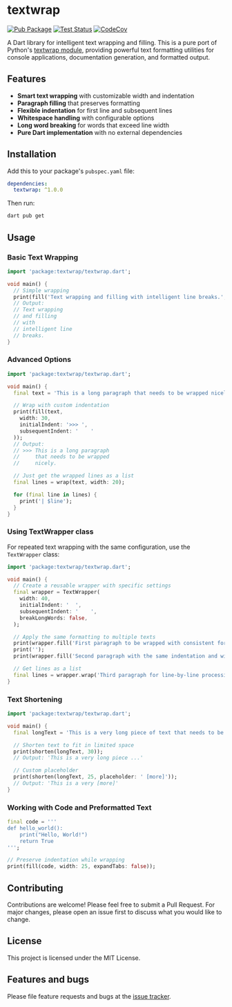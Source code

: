 # textwrap

[![Pub Package][pub_icon]][pub]
[![Test Status][test_ci_icon]][test_ci]
[![CodeCov][codecov_icon]][codecov]

A Dart library for intelligent text wrapping and filling. This is a pure port of Python's [textwrap module][textwrap], providing powerful text formatting utilities for console applications, documentation generation, and formatted output.

## Features

- **Smart text wrapping** with customizable width and indentation
- **Paragraph filling** that preserves formatting
- **Flexible indentation** for first line and subsequent lines
- **Whitespace handling** with configurable options
- **Long word breaking** for words that exceed line width
- **Pure Dart implementation** with no external dependencies

## Installation

Add this to your package's `pubspec.yaml` file:

```yaml
dependencies:
  textwrap: ^1.0.0
```

Then run:

```bash
dart pub get
```

## Usage

### Basic Text Wrapping

```dart
import 'package:textwrap/textwrap.dart';

void main() {
  // Simple wrapping
  print(fill('Text wrapping and filling with intelligent line breaks.', width: 16));
  // Output:
  // Text wrapping
  // and filling
  // with
  // intelligent line
  // breaks.
}
```

### Advanced Options

```dart
import 'package:textwrap/textwrap.dart';

void main() {
  final text = 'This is a long paragraph that needs to be wrapped nicely.';

  // Wrap with custom indentation
  print(fill(text,
    width: 30,
    initialIndent: '>>> ',
    subsequentIndent: '    '
  ));
  // Output:
  // >>> This is a long paragraph
  //     that needs to be wrapped
  //     nicely.

  // Just get the wrapped lines as a list
  final lines = wrap(text, width: 20);

  for (final line in lines) {
    print('| $line');
  }
}
```

### Using TextWrapper class

For repeated text wrapping with the same configuration, use the `TextWrapper` class:

```dart
import 'package:textwrap/textwrap.dart';

void main() {
  // Create a reusable wrapper with specific settings
  final wrapper = TextWrapper(
    width: 40,
    initialIndent: '  ',
    subsequentIndent: '    ',
    breakLongWords: false,
  );

  // Apply the same formatting to multiple texts
  print(wrapper.fill('First paragraph to be wrapped with consistent formatting.'));
  print('');
  print(wrapper.fill('Second paragraph with the same indentation and width settings.'));

  // Get lines as a list
  final lines = wrapper.wrap('Third paragraph for line-by-line processing.');
}
```

### Text Shortening

```dart
import 'package:textwrap/textwrap.dart';

void main() {
  final longText = 'This is a very long piece of text that needs to be shortened';

  // Shorten text to fit in limited space
  print(shorten(longText, 30));
  // Output: 'This is a very long piece ...'

  // Custom placeholder
  print(shorten(longText, 25, placeholder: ' [more]'));
  // Output: 'This is a very [more]'
}
```

### Working with Code and Preformatted Text

```dart
final code = '''
def hello_world():
    print("Hello, World!")
    return True
''';

// Preserve indentation while wrapping
print(fill(code, width: 25, expandTabs: false));
```

## Contributing

Contributions are welcome! Please feel free to submit a Pull Request. For major changes, please open an issue first to discuss what you would like to change.

## License

This project is licensed under the MIT License.

## Features and bugs

Please file feature requests and bugs at the [issue tracker][tracker].

[pub_icon]: https://img.shields.io/pub/v/textwrap.svg
[pub]: https://pub.dev/packages/textwrap
[test_ci_icon]: https://github.com/ykmnkmi/textwrap.dart/actions/workflows/test.yaml/badge.svg
[test_ci]: https://github.com/ykmnkmi/textwrap.dart/actions/workflows/test.yaml
[codecov_icon]: https://codecov.io/gh/ykmnkmi/textwrap.dart/branch/main/graph/badge.svg?token=LJ5SL5GWHY
[codecov]: https://app.codecov.io/gh/ykmnkmi/textwrap.dart
[textwrap]: https://github.com/python/cpython/blob/master/Lib/textwrap.py
[tracker]: https://github.com/ykmnkmi/textwrap.dart/issues
